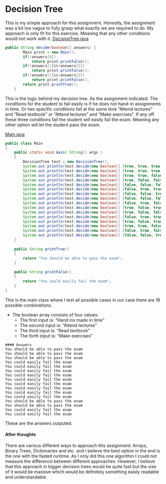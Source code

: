 ﻿


# Decision Tree
This is my simple approach for this assignment. Honestly, the assignment was a bit too vague to fully grasp what exactly we are required to do. My approach is only fit for this exercise. Meaning that any other conditions would not work with it.
[DecisionTree.java](https://github.com/Ekskursantas/DecisionTree/blob/master/DecisionTree.java)
```java
public String decide(boolean[] answers) {
		Main print = new Main();
		if(!answers[0])
			return print.printFalse();
		if(!answers[1]&&!answers[2])
			return print.printFalse();
		if(!answers[1]&&!answers[3])
			return print.printFalse();
		return print.printTrue();
	}
```

This is the logic behind my decision tree. As the assignment indicated. The conditions for the student to fail easily is if he does not hand-in assignments in time. Or two specific conditions fail at the same time “Attend lectures” and “Read textbook” or “Attend lectures” and “Make exercises”. If any off these three conditions fail the student will easily fail the exam. Meaning any other option will let the student pass the exam.

[Main.java](https://github.com/Ekskursantas/DecisionTree/blob/master/Main.java)
```java
public class Main 
{
    public static void main( String[] args )
    {
        DecisionTree test = new DecisionTree();
        System.out.println(test.decide(new boolean[] {true, true, true, true}));
        System.out.println(test.decide(new boolean[] {true, true, true, false}));
        System.out.println(test.decide(new boolean[] {true, true, false, false}));
        System.out.println(test.decide(new boolean[] {true, false, false, false}));
        System.out.println(test.decide(new boolean[] {false, false, false, false}));
        System.out.println(test.decide(new boolean[] {false, true, true, true}));
        System.out.println(test.decide(new boolean[] {false, false, true, true}));
        System.out.println(test.decide(new boolean[] {false, false, false, true}));
        System.out.println(test.decide(new boolean[] {false, true, false, true}));
        System.out.println(test.decide(new boolean[] {true, false, true, false}));
        System.out.println(test.decide(new boolean[] {true, false, false, true}));
        System.out.println(test.decide(new boolean[] {false, true, true, false}));
        System.out.println(test.decide(new boolean[] {true, false, true, true}));
        System.out.println(test.decide(new boolean[] {true, true, false, true}));
        System.out.println(test.decide(new boolean[] {false, true, false, false}));
        System.out.println(test.decide(new boolean[] {false, false, true, false}));
    }
    
    public String printTrue()
    {
    	return "You should be able to pass the exam";
    }
    
    public String printFalse()
    {
    	return "You could easily fail the exam";
    }
}
```
This is the main class where I test all possible cases in our case there are 16 possible combinations. 
 - The boolean array consists of four values:
	 - The first input is: “Hand ins made in time”
	 - The second input is: “Attend lectures” 
	 - The third input is: “Read textbook”
	 - The forth input is: “Make exercises”
	 
```
#### Answers
You should be able to pass the exam
You should be able to pass the exam
You should be able to pass the exam
You could easily fail the exam
You could easily fail the exam
You could easily fail the exam
You could easily fail the exam
You could easily fail the exam
You could easily fail the exam
You could easily fail the exam
You could easily fail the exam
You could easily fail the exam
You should be able to pass the exam
You should be able to pass the exam
You could easily fail the exam
You could easily fail the exam
```
These are the answers outputed.

#### After thoughts
There are various different ways to approach this assignment: Arrays, Binary Trees, Dictionaries and etc. and I believe the best option in the end is the one with the fasted runtime. As I only did this one algorithm I could not measure the difference between different approaches. However, I believe that this approach in bigger decision trees would be quite fast but the size of it would be massive which would be definitely something easily readable and understandable.
